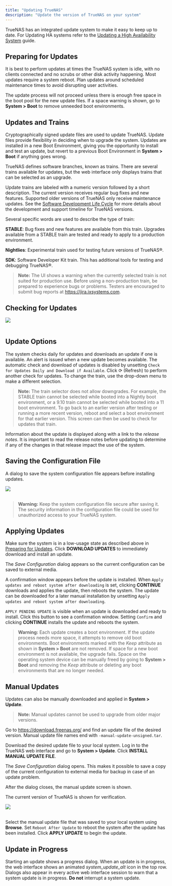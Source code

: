 ```yaml
---
title: "Updating TrueNAS"
description: "Update the version of TrueNAS on your system"
---
```


TrueNAS has an integrated update system to make it easy to keep up to date.
For Updating HA systems refer to the [Updating a High Availability System](https://truenas.com/docs/hub/tasks/administrative/update/ha-update-enterprise/) guide.

## Preparing for Updates

It is best to perform updates at times the TrueNAS system is idle, with no clients connected and no scrubs or other disk activity happening.
Most updates require a system reboot.
Plan updates around scheduled maintenance times to avoid disrupting user activities.

The update process will not proceed unless there is enough free space in the boot pool for the new update files.
If a space warning is shown, go to **System > Boot** to remove unneeded boot environments.

## Updates and Trains

Cryptographically signed update files are used to update TrueNAS.
Update files provide flexibility in deciding when to upgrade the system.
Updates are installed in a new Boot Environment, giving you the opportunity to install and test an update, but revert to a previous Boot Environment in **System > Boot** if anything goes wrong.

TrueNAS defines software branches, known as trains.
There are several trains available for updates, but the web interface only displays trains that can be selected as an upgrade.

Update trains are labeled with a numeric version followed by a short description.
The current version receives regular bug fixes and new features.
Supported older versions of TrueNAS only receive maintenance updates.
See the [Software Development Life Cycle](/hub/intro/lifecycle/#sdlc-application) for more details about the development and support timeline for TrueNAS versions.

Several specific words are used to describe the type of train:

**STABLE**: Bug fixes and new features are available from this train. Upgrades available from a STABLE train are tested and ready to apply to a production environment.

**Nightlies**: Experimental train used for testing future versions of TrueNAS®.

**SDK**: Software Developer Kit train. This has additional tools for testing and debugging TrueNAS®.

> **Note:**
> The UI shows a warning when the currently selected train is not suited for production use.
> Before using a non-production train, be prepared to experience bugs or problems.
> Testers are encouraged to submit bug reports at https://jira.ixsystems.com.

## Checking for Updates

<img src="/images/12.0-system-update.png">
<br><br>

## Update Options

The system checks daily for updates and downloads an update if one is available.
An alert is issued when a new update becomes available.
The automatic check and download of updates is disabled by unsetting `Check for Updates Daily and Download if Available`.
Click &#x27F3; (Refresh) to perform another check for updates.
To change the train, use the drop-down menu to make a different selection.

> **Note:** The train selector does not allow downgrades.
  For example, the STABLE train cannot be selected while booted into a Nightly boot environment, or a 9.10 train cannot be selected while booted into a 11 boot environment.
  To go back to an earlier version after testing or running a more recent version, reboot and select a boot environment for that earlier version.
  This screen can then be used to check for updates that train.

Information about the update is displayed along with a link to the *release notes*.
It is important to read the release notes before updating to determine if any of the changes in that release impact the use of the system.

## Saving the Configuration File

A dialog to save the system configuration file appears before installing updates.

<img src="/images/12.0-save-config.png ">
<br><br>

> **Warning:**
  Keep the system configuration file secure after saving it.
  The security information in the configuration file could be used for unauthorized access to your TrueNAS system.

## Applying Updates

Make sure the system is in a low-usage state as described above in [Preparing for Updates](#preparing-for-updates).
Click **DOWNLOAD UPDATES** to immediately download and install an update.

The *Save Configuration* dialog appears so the current configuration can be saved to external media.

A confirmation window appears before the update is installed.
When `Apply updates and reboot system after downloading` is set, clicking **CONTINUE** downloads and applies the update, then reboots the system.
The update can be downloaded for a later manual installation by unsetting `Apply updates and reboot system after downloading`.

`APPLY PENDING UPDATE` is visible when an update is downloaded and ready to install.
Click this button to see a confirmation window.
Setting `Confirm` and clicking **CONTINUE** installs the update and reboots the system.

> **Warning:** Each update creates a boot environment.
  If the update process needs more space, it attempts to remove old boot environments.
  Boot environments marked with the *Keep* attribute as shown in **System > Boot** are not removed.
  If space for a new boot environment is not available, the upgrade fails.
  Space on the operating system device can be manually freed by going to **System > Boot** and removing the *Keep* attribute or deleting any boot environments that are no longer needed.

## Manual Updates

Updates can also be manually downloaded and applied in **System > Update**.

> **Note:**
  Manual updates cannot be used to upgrade from older major versions.

Go to https://download.freenas.org/ and find an update file of the desired version.
Manual update file names end with `-manual-update-unsigned.tar`.

Download the desired update file to your local system.
Log in to the TrueNAS web interface and go to **System > Update**.
Click **INSTALL MANUAL UPDATE FILE**.

The *Save Configuration* dialog opens.
This makes it possible to save a copy of the current configuration to external media for backup in case of an update problem.

After the dialog closes, the manual update screen is shown.

The current version of TrueNAS is shown for verification.

<img src="/images/12.0-manual-update.png ">
<br><br>

Select the manual update file that was saved to your local system using **Browse**.
Set `Reboot After Update` to reboot the system after the update has been installed.
Click **APPLY UPDATE** to begin the update.

## Update in Progress

Starting an update shows a progress dialog.
When an update is in progress, the web interface shows an animated <i class="material-icons" aria-hidden="true" title="System Update">system_update_alt</i> icon in the top row.
Dialogs also appear in every active web interface session to warn that a system update is in progress.
**Do not** interrupt a system update.
